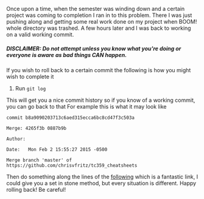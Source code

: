 Once upon a time, when the semester was winding down and a certain project was coming to completion I ran in to this problem. 
There I was just pushing along and getting some real work done on my project when BOOM! whole directory was trashed.
A few hours later and I was back to working on a valid working commit.

##### DISCLAIMER: Do not attempt unless you know what you're doing or everyone is aware as bad things CAN happen.

If you wish to roll back to a certain commit the following is how you might wish to complete it

1. Run ```git log```
  
  This will get you a nice commit history so if you know of a working commit, you can go back to that
  For example this is what it may look like 
  
  `commit b8a9090203713c6aed315ecca6bc8cd47f3c503a`
  
  `Merge: 4265f3b 0887b9b`
  
  `Author: `
  
  `Date:   Mon Feb 2 15:55:27 2015 -0500`
  
  `Merge branch 'master' of https://github.com/chrisvfritz/tc359_cheatsheets`
  
Then do something along the lines of the [following](http://stackoverflow.com/questions/4114095/revert-to-a-previous-git-commit) 
which is a fantastic link, I could give you a set in stone method, but every situation is different. Happy rolling back! Be careful!



  

